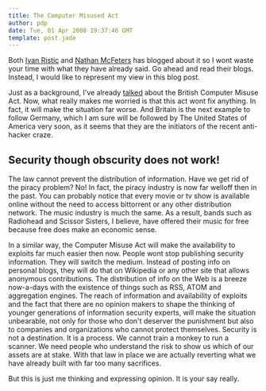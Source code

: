 ```yaml
---
title: The Computer Misused Act
author: pdp
date: Tue, 01 Apr 2008 19:37:46 GMT
template: post.jade
---
```


Both [Ivan Ristic](http://blog.ivanristic.com/2008/04/changes-to-brit.html) and [Nathan McFeters](http://blogs.zdnet.com/security/?p=997) has blogged about it so I wont waste your time with what they have already said. Go ahead and read their blogs. Instead, I would like to represent my view in this blog post.

Just as a background, I've already [talked](/blog/changes-in-the-british-computer-misuse-act/ "GNUCITIZEN | pdp | Changes in the British Computer Misuse Act") about the British Computer Misuse Act. Now, what really makes me worried is that this act wont fix anything. In fact, it will make the situation far worse. And Britain is the next example to follow Germany, which I am sure will be followed by The United States of America very soon, as it seems that they are the initiators of the recent anti-hacker craze.

## Security though obscurity does not work!

The law cannot prevent the distribution of information. Have we get rid of the piracy problem? No! In fact, the piracy industry is now far welloff then in the past. You can probably notice that every movie or tv show is available online without the need to access bittorrent or any other distribution network. The music industry is much the same. As a result, bands such as Radiohead and Scissor Sisters, I believe, have offered their music for free because free does make an economic sense.

In a similar way, the Computer Misuse Act will make the availability to exploits far much easier then now. People wont stop publishing security information. They will switch the medium. Instead of posting info on personal blogs, they will do that on Wikipedia or any other site that allows anonymous contributions. The distribution of info on the Web is a breeze now-a-days with the existence of things such as RSS, ATOM and aggregation engines. The reach of information and availability of exploits and the fact that there are no opinion makers to shape the thinking of younger generations of information security experts, will make the situation unbearable, not only for those who don't deserver the punishment but also to companies and organizations who cannot protect themselves. Security is not a destination. It is a process. We cannot train a monkey to run a scanner. We need people who understand the risk to show us which of our assets are at stake. With that law in place we are actually reverting what we have already built with far too many sacrifices.

But this is just me thinking and expressing opinion. It is your say really.
